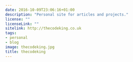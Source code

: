```yaml
---
date: 2016-10-09T23:06:16+01:00
description: "Personal site for articles and projects."
license: ""
licenseLink: ""
sitelink: http://thecodeking.co.uk
tags:
- personal
- blog
image: thecodeking.jpg
title: thecodeking
---
```


